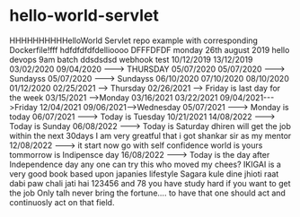 # hello-world-servlet
HHHHHHHHHHelloWorld Servlet repo example with corresponding Dockerfile!fff
hdfdfdfdfdellioooo
DFFFDFDF
monday 26th august 2019 
hello
devops 9am batch
ddsdsdsd
webhook test
10/12/2019
13/12/2019
03/02/2020
09/04/2020 ---> THURSDAY
05/07/2020
05/07/2020 ---> Sundayss
05/07/2020 ---> Sundayss
06/10/2020
07/10/2020
08/10/2020
01/12/2020
02/25/2021 --> Thursday
02/26/2021 --> Friday is last day for the week
03/15/2021 -->Monday
03/16/2021
03/22/2021
09/04/2021--->Friday
12/04/2021
09/06/2021-->Wednesday
05/07/2021 ---> Monday is today
06/07/2021 ---> Today is Tuesday
10/21/2021
14/08/2022 ---> Today is Sunday
06/08/2022 ---> Today is Saturday
dhiren will get the job within the next 30days
I am very greatful that i got shankar sir as my mentor
12/08/2022 ---> it start now 
go with self confidence world is yours
tommorrow is Indipensce day
16/08/2022 ---> Today is the day after Independence day 
any one can try this
who moved my chees?
IKIGAI is a very good book based upon japanies lifestyle
Sagara kule dine jhioti
raat dabi paw chali jati hai
123456 and 78
you have study hard if you want to get the job 
Only talh never bring the fortune.... to have that one should act and continuosly act on that field.
